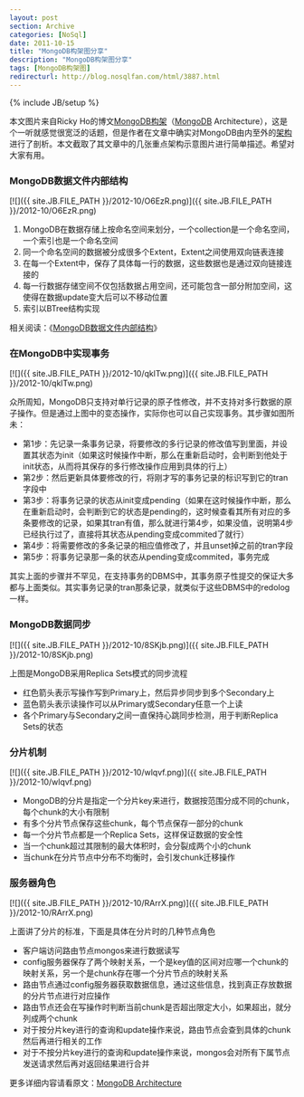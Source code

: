 ```yaml
---
layout: post
section: Archive
categories: [NoSql]
date: 2011-10-15
title: "MongoDB构架图分享"
description: "MongoDB构架图分享"
tags: [MongoDB构架图]
redirecturl: http://blog.nosqlfan.com/html/3887.html
---
```

{% include JB/setup %}

本文图片来自Ricky
Ho的博文[MongoDB构架](http://horicky.blogspot.jp/2012/04/mongodb-architecture.html)（[MongoDB](http://blog.nosqlfan.com/tags/mongodb "查看 MongoDB 的全部文章")
Architecture），这是个一听就感觉很宽泛的话题，但是作者在文章中确实对MongoDB由内至外的[架构](http://blog.nosqlfan.com/tags/%e6%9e%b6%e6%9e%84 "查看 架构 的全部文章")进行了剖析。本文截取了其文章中的几张重点架构示意图片进行简单描述。希望对大家有用。

### MongoDB数据文件内部结构

[![]({{ site.JB.FILE_PATH }}/2012-10/O6EzR.png)]({{ site.JB.FILE_PATH }}/2012-10/O6EzR.png)

1.  MongoDB在数据存储上按命名空间来划分，一个collection是一个命名空间，一个索引也是一个命名空间
2.  同一个命名空间的数据被分成很多个Extent，Extent之间使用双向链表连接
3.  在每一个Extent中，保存了具体每一行的数据，这些数据也是通过双向链接连接的
4.  每一行数据存储空间不仅包括数据占用空间，还可能包含一部分附加空间，这使得在数据update变大后可以不移动位置
5.  索引以BTree结构实现

相关阅读：《[MongoDB数据文件内部结构](http://blog.nosqlfan.com/html/3515.html)》

### 在MongoDB中实现事务

[![]({{ site.JB.FILE_PATH }}/2012-10/qklTw.png)]({{ site.JB.FILE_PATH }}/2012-10/qklTw.png)

众所周知，MongoDB只支持对单行记录的原子性修改，并不支持对多行数据的原子操作。但是通过上图中的变态操作，实际你也可以自己实现事务。其步骤如图所未：

-   第1步：先记录一条事务记录，将要修改的多行记录的修改值写到里面，并设置其状态为init（如果这时候操作中断，那么在重新启动时，会判断到他处于init状态，从而将其保存的多行修改操作应用到具体的行上）
-   第2步：然后更新具体要修改的行，将刚才写的事务记录的标识写到它的tran字段中
-   第3步：将事务记录的状态从init变成pending（如果在这时候操作中断，那么在重新启动时，会判断到它的状态是pending的，这时候查看其所有对应的多条要修改的记录，如果其tran有值，那么就进行第4步，如果没值，说明第4步已经执行过了，直接将其状态从pending变成commited了就行）
-   第4步：将需要修改的多条记录的相应值修改了，并且unset掉之前的tran字段
-   第5步：将事务记录那一条的状态从pending变成commited，事务完成

其实上面的步骤并不罕见，在支持事务的DBMS中，其事务原子性提交的保证大多都与上面类似。其实事务记录的tran那条记录，就类似于这些DBMS中的redolog一样。

### MongoDB数据同步

[![]({{ site.JB.FILE_PATH }}/2012-10/8SKjb.png)]({{ site.JB.FILE_PATH }}/2012-10/8SKjb.png)

上图是MongoDB采用Replica Sets模式的同步流程

-   红色箭头表示写操作写到Primary上，然后异步同步到多个Secondary上
-   蓝色箭头表示读操作可以从Primary或Secondary任意一个上读
-   各个Primary与Secondary之间一直保持心跳同步检测，用于判断Replica
    Sets的状态

### 分片机制

[![]({{ site.JB.FILE_PATH }}/2012-10/wlqvf.png)]({{ site.JB.FILE_PATH }}/2012-10/wlqvf.png)

-   MongoDB的分片是指定一个分片key来进行，数据按范围分成不同的chunk，每个chunk的大小有限制
-   有多个分片节点保存这些chunk，每个节点保存一部分的chunk
-   每一个分片节点都是一个Replica Sets，这样保证数据的安全性
-   当一个chunk超过其限制的最大体积时，会分裂成两个小的chunk
-   当chunk在分片节点中分布不均衡时，会引发chunk迁移操作

### 服务器角色

[![]({{ site.JB.FILE_PATH }}/2012-10/RArrX.png)]({{ site.JB.FILE_PATH }}/2012-10/RArrX.png)

上面讲了分片的标准，下面是具体在分片时的几种节点角色

-   客户端访问路由节点mongos来进行数据读写
-   config服务器保存了两个映射关系，一个是key值的区间对应哪一个chunk的映射关系，另一个是chunk存在哪一个分片节点的映射关系
-   路由节点通过config服务器获取数据信息，通过这些信息，找到真正存放数据的分片节点进行对应操作
-   路由节点还会在写操作时判断当前chunk是否超出限定大小，如果超出，就分列成两个chunk
-   对于按分片key进行的查询和update操作来说，路由节点会查到具体的chunk然后再进行相关的工作
-   对于不按分片key进行的查询和update操作来说，mongos会对所有下属节点发送请求然后再对返回结果进行合并

更多详细内容请看原文：[MongoDB
Architecture](http://horicky.blogspot.jp/2012/04/mongodb-architecture.html)

